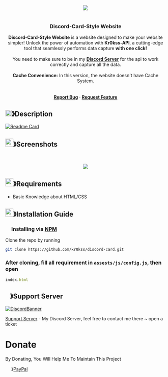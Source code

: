 <center><img src="https://capsule-render.vercel.app/api?type=waving&color=gradient&height=200&section=header&text=Discord-Card-Style&fontSize=80&fontAlignY=35&animation=twinkling&fontColor=gradient" /></center>

<br />

  <h3 align="center">Discord-Card-Style Website</h3>

<p align="center">
    <strong>Discord-Card-Style Website</strong> is a website designed to make your website simpler! Unlock the power of automation with <strong>Kr0kss-API</strong>, a cutting-edge tool that seamlessly performs data capture <strong>with one click!</strong><br> 
    <br>
    You need to make sure to be in my     <a href="https://discord.gg/HDS3ayJTQy"><strong>Discord Server</strong></a> for the api to work correctly 
    and capture all the data.<br> <br>
    <strong>Cache Convenience:</strong> In this version, the website doesn't have Cache System.<br>
    <br />
    <br />
    <a href="https://github.com/kr0kss/discord-card/issues"><strong>Report Bug</strong></a>
    ·
    <a href="https://github.com/kr0kss/discord-card/issues"><strong>Request Feature</strong></a>
</p>

<!-- ABOUT THE PROJECT -->

## <img src="https://cdn.discordapp.com/emojis/859424401186095114.png" width="20px" height="20px">》Description 
[![Readme Card](https://github-readme-stats.vercel.app/api/pin/?username=kr0kss&repo=discord-card&theme=tokyonight)](https://github.com/kr0kss/discord-card)

## <img src="https://cdn.discordapp.com/emojis/1028680849195020308.png" width="25px" height="25px">》Screenshots
<br />
<p align="center">
  <a href="https://github.com/kr0kss/discord-card">
    <img src="https://cdn.discordapp.com/attachments/1200541851552333894/1201639160662990868/image.png">
  </a>
</p>

## <img src="https://cdn.discordapp.com/emojis/1009754836314628146.gif" width="25px" height="25px">》Requirements
- Basic Knowledge about HTML/CSS

## <img src="https://cdn.discordapp.com/emojis/814216203466965052.png" width="25px" height="25px">》Installation Guide

### <img src="https://cdn.discordapp.com/emojis/1028680849195020308.png" width="15px" height="15px"> Installing via [NPM](https://www.npmjs.com/)
Clone the repo by running
```bash
git clone https://github.com/kr0kss/discord-card.git
```
### After cloning, fill all requirement in `assests/js/config.js`, then open

```js
index.html
```

## <img src="https://cdn.discordapp.com/emojis/1036083490292244493.png" width="15px" height="15px">》Support Server
[![DiscordBanner](https://invidget.switchblade.xyz/HDS3ayJTQy)](https://discord.gg/HDS3ayJTQy)

[Support Server](https://discord.gg/HDS3ayJTQy) - My Discord Server, feel free to contact me there ~ open a ticket

# Donate

 By Donating, You Will Help Me To Maintain This Project 

<img src="https://cdn.discordapp.com/emojis/809085860632985630.png" width="15px" height="15px"> 》[PayPal](https://paypal.me/krokss)